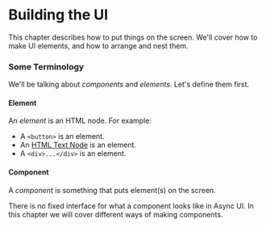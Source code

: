 # Building the UI

This chapter describes how to put things on the screen.
We'll cover how to make UI elements, and how to arrange and nest them.

### Some Terminology

We'll be talking about *components* and *elements*. Let's define them first.

#### Element
An *element* is an HTML node. For example:
* A `<button>` is an element.
* An [HTML Text Node](https://developer.mozilla.org/en-US/docs/Web/API/Text) is an element.
* A `<div>...</div>` is an element.

#### Component
A *component* is something that puts element(s) on the screen.

There is no fixed interface for what a component looks like in Async UI.
In this chapter we will cover different ways of making components.